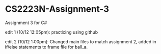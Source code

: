 # CS2223N-Assignment-3
Assignment 3 for C#

edit 1 (10/12 12:05pm): practicing using github

edit 2 (10/12 1:00pm): Changed main files to match assignment 2, added in if/else statements to frame file for ball_a.

